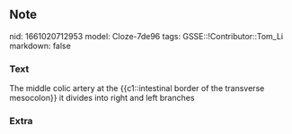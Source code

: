 ## Note
nid: 1661020712953
model: Cloze-7de96
tags: GSSE::!Contributor::Tom_Li
markdown: false

### Text
<div>
  The middle colic artery at the {{c1::intestinal border of the
  transverse mesocolon}} it divides into right and left branches
</div>

### Extra

